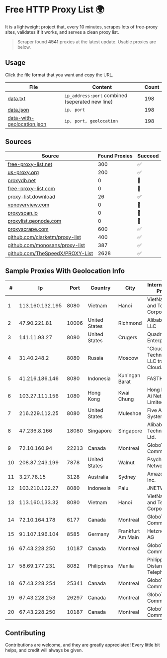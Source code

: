 
# Free HTTP Proxy List 🌍

It is a lightweight project that, every 10 minutes, scrapes lots of free-proxy sites, validates if it works, and serves a clean proxy list.


> Scraper found **4541** proxies at the latest update. Usable proxies are below.

## Usage

Click the file format that you want and copy the URL.


|File|Content|Count|
|----|-------|-----|
|[data.txt](https://raw.githubusercontent.com/themiralay/Proxy-List-World/master/data.txt)|`ip_address:port` combined (seperated new line)|198|
|[data.json](https://raw.githubusercontent.com/themiralay/Proxy-List-World/master/data.json)|`ip, port`|198|
|[data-with-geolocation.json](https://raw.githubusercontent.com/themiralay/Proxy-List-World/master/data-with-geolocation.json)|`ip, port, geolocation`|198|

## Sources

|Source|Found Proxies|Succeed|
|------|-------------|-------|
|[free-proxy-list.net](https://free-proxy-list.net)|300|✅|
|[us-proxy.org](https://www.us-proxy.org)|200|✅|
|[proxydb.net](http://proxydb.net)|0|🚫|
|[free-proxy-list.com](https://free-proxy-list.com/?page=&port=&type%5B%5D=http&type%5B%5D=https&up_time=0&search=Search)|0|🚫|
|[proxy-list.download](https://www.proxy-list.download/HTTP)|26|✅|
|[vpnoverview.com](https://vpnoverview.com/privacy/anonymous-browsing/free-proxy-servers)|0|🚫|
|[proxyscan.io](https://www.proxyscan.io)|0|🚫|
|[proxylist.geonode.com](https://proxylist.geonode.com/api/proxy-list?limit=300&page=1&sort_by=lastChecked&sort_type=desc&protocols=http,https)|0|🚫|
|[proxyscrape.com](https://api.proxyscrape.com/v2/?request=displayproxies&protocol=http&timeout=10000&country=all&ssl=all&anonymity=all)|600|✅|
|[github.com/clarketm/proxy-list](https://raw.githubusercontent.com/clarketm/proxy-list/master/proxy-list-raw.txt)|400|✅|
|[github.com/monosans/proxy-list](https://raw.githubusercontent.com/monosans/proxy-list/main/proxies/http.txt)|387|✅|
|[github.com/TheSpeedX/PROXY-List](https://raw.githubusercontent.com/TheSpeedX/PROXY-List/master/http.txt)|2628|✅|


## Sample Proxies With Geolocation Info

|#|Ip|Port|Country|City|Internet Service Provider|
|-|--|----|-------|----|-------------------------|
|1|113.160.132.195|8080|Vietnam|Hanoi|VietNam Post and Telecom Corporation|
|2|47.90.221.81|10006|United States|Richmond|Alibaba.com LLC|
|3|141.11.93.27|8080|United States|Crugers|QuadraNet Enterprises LLC|
|4|31.40.248.2|8080|Russia|Moscow|"Cloud Technologies" LLC trading as Cloud.ru|
|5|41.216.186.146|8080|Indonesia|Kuningan Barat|FASTHOSTING|
|6|103.27.111.156|1080|Hong Kong|Kwai Chung|Hong Kong San Ai Net Int'l Limited|
|7|216.229.112.25|8080|United States|Muleshoe|Five Area Systems, LLC|
|8|47.236.8.166|18080|Singapore|Singapore|Alibaba (US) Technology Co., Ltd.|
|9|72.10.160.94|22213|Canada|Montreal|GloboTech Communications|
|10|208.87.243.199|7878|United States|Walnut|Psychz Networks|
|11|3.27.78.15|3128|Australia|Sydney|Amazon.com, Inc.|
|12|103.210.122.27|8080|Indonesia|Palu|JNETWORK|
|13|113.160.133.32|8080|Vietnam|Hanoi|VietNam Post and Telecom Corporation|
|14|72.10.164.178|6177|Canada|Montreal|GloboTech Communications|
|15|91.107.196.104|8585|Germany|Frankfurt Am Main|Hetzner Online AG|
|16|67.43.228.250|10187|Canada|Montreal|GloboTech Communications|
|17|58.69.177.231|8082|Philippines|Manila|Philippine Long Distance Telephone Co.|
|18|67.43.228.254|25341|Canada|Montreal|GloboTech Communications|
|19|67.43.228.253|26297|Canada|Montreal|GloboTech Communications|
|20|67.43.228.250|10187|Canada|Montreal|GloboTech Communications|



## Contributing

Contributions are welcome, and they are greatly appreciated! Every
little bit helps, and credit will always be given.

